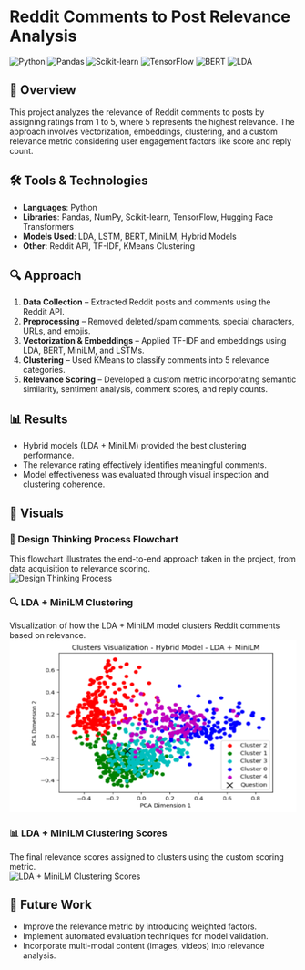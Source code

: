 # Reddit Comments to Post Relevance Analysis

![Python](https://img.shields.io/badge/Python-3.10-blue) 
![Pandas](https://img.shields.io/badge/Pandas-1.5.3-orange) 
![Scikit-learn](https://img.shields.io/badge/Scikit--learn-1.2.2-yellow) 
![TensorFlow](https://img.shields.io/badge/TensorFlow-2.10-red)
![BERT](https://img.shields.io/badge/BERT-transformers-green)
![LDA](https://img.shields.io/badge/LDA-Topic%20Modeling-blueviolet)

## 📌 Overview  
This project analyzes the relevance of Reddit comments to posts by assigning ratings from 1 to 5, where 5 represents the highest relevance. The approach involves vectorization, embeddings, clustering, and a custom relevance metric considering user engagement factors like score and reply count.

## 🛠 Tools & Technologies  
- **Languages**: Python  
- **Libraries**: Pandas, NumPy, Scikit-learn, TensorFlow, Hugging Face Transformers  
- **Models Used**: LDA, LSTM, BERT, MiniLM, Hybrid Models  
- **Other**: Reddit API, TF-IDF, KMeans Clustering  

## 🔍 Approach  
1. **Data Collection** – Extracted Reddit posts and comments using the Reddit API.  
2. **Preprocessing** – Removed deleted/spam comments, special characters, URLs, and emojis.  
3. **Vectorization & Embeddings** – Applied TF-IDF and embeddings using LDA, BERT, MiniLM, and LSTMs.  
4. **Clustering** – Used KMeans to classify comments into 5 relevance categories.  
5. **Relevance Scoring** – Developed a custom metric incorporating semantic similarity, sentiment analysis, comment scores, and reply counts.  

## 📊 Results  
- Hybrid models (LDA + MiniLM) provided the best clustering performance.  
- The relevance rating effectively identifies meaningful comments.  
- Model effectiveness was evaluated through visual inspection and clustering coherence.  

## 📸 Visuals  

### 🧩 Design Thinking Process Flowchart  
This flowchart illustrates the end-to-end approach taken in the project, from data acquisition to relevance scoring.  
![Design Thinking Process](https://github.com/Sindhura1897/Data-Mining_Reddit-Analysis_Final-Project/blob/main/images/design_thinking_flowchart.png)  

### 🔍 LDA + MiniLM Clustering  
Visualization of how the LDA + MiniLM model clusters Reddit comments based on relevance.  
![LDA + MiniLM Clustering](https://github.com/Sindhura1897/Data-Mining_Reddit-Analysis_Final-Project/blob/main/images/lda_minilm_clustering.png)  

### 📊 LDA + MiniLM Clustering Scores  
The final relevance scores assigned to clusters using the custom scoring metric.  
![LDA + MiniLM Clustering Scores](https://github.com/Sindhura1897/Data-Mining_Reddit-Analysis_Final-Project/blob/main/images/lda_minilm_scores.png)  



## 🚀 Future Work  
- Improve the relevance metric by introducing weighted factors.  
- Implement automated evaluation techniques for model validation.  
- Incorporate multi-modal content (images, videos) into relevance analysis.  

